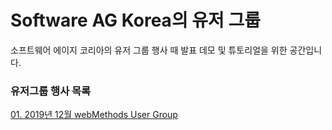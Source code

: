 # Software AG Korea의 유저 그룹  
  
소프트웨어 에이지 코리아의 유저 그룹 행사 때 발표 데모 및 튜토리얼을 위한 공간입니다.  
  
  
### 유저그룹 행사 목록  
[01. 2019년 12월 webMethods User Group](./Dec-2019/)  

  
  
